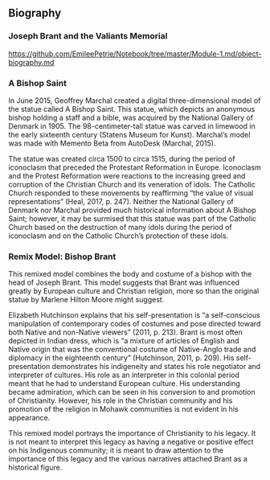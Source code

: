 ## Biography

### Joseph Brant and the Valiants Memorial
https://github.com/EmileePetrie/Notebook/tree/master/Module-1.md/object-biography.md 

### A Bishop Saint
In June 2015, Geoffrey Marchal created a digital three-dimensional model of the statue called A Bishop Saint. This statue, which depicts an anonymous bishop holding a staff and a bible, was acquired by the National Gallery of Denmark in 1905. The 98-centimeter-tall statue was carved in limewood in the early sixteenth century (Statens Museum for Kunst). Marchal’s model was made with Memento Beta from AutoDesk (Marchal, 2015). 

The statue was created circa 1500 to circa 1515, during the period of iconoclasm that preceded the Protestant Reformation in Europe. Iconoclasm and the Protest Reformation were reactions to the increasing greed and corruption of the Christian Church and its veneration of idols. The Catholic Church responded to these movements by reaffirming “the value of visual representations” (Heal, 2017, p. 247). Neither the National Gallery of Denmark nor Marchal provided much historical information about A Bishop Saint; however, it may be surmised that this statue was part of the Catholic Church based on the destruction of many idols during the period of iconoclasm and on the Catholic Church’s protection of these idols.  

### Remix Model: Bishop Brant
This remixed model combines the body and costume of a bishop with the head of Joseph Brant. This model suggests that Brant was influenced greatly by European culture and Christian religion, more so than the original statue by Marlene Hilton Moore might suggest. 

Elizabeth Hutchinson explains that his self-presentation is “a self-conscious manipulation of contemporary codes of costumes and pose directed toward both Native and non-Native viewers” (2011, p. 213). Brant is most often depicted in Indian dress, which is “a mixture of articles of English and Native origin that was the conventional costume of Native-Anglo trade and diplomacy in the eighteenth century” (Hutchinson, 2011, p. 209).  His self-presentation demonstrates his indigeneity and states his role negotiator and interpreter of cultures. His role as an interpreter in this colonial period meant that he had to understand European culture. His understanding became admiration, which can be seen in his conversion to and promotion of Christianity. However, his role in the Christian community and his promotion of the religion in Mohawk communities is not evident in his appearance. 

This remixed model portrays the importance of Christianity to his legacy. It is not meant to interpret this legacy as having a negative or positive effect on his Indigenous community; it is meant to draw attention to the importance of this legacy and the various narratives attached Brant as a historical figure. 


